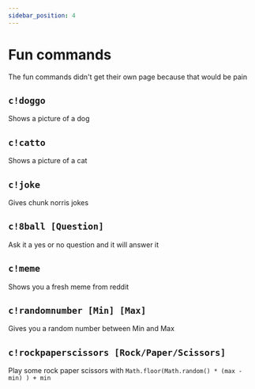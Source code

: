 ```yaml
---
sidebar_position: 4
---
```


# Fun commands

The fun commands didn't get their own page because that would be pain

## `c!doggo`

Shows a picture of a dog

## `c!catto`

Shows a picture of a cat

## `c!joke`

Gives chunk norris jokes

## `c!8ball [Question]`

Ask it a yes or no question and it will answer it

## `c!meme`

Shows you a fresh meme from reddit

## `c!randomnumber [Min] [Max]`

Gives you a random number between Min and Max

## `c!rockpaperscissors [Rock/Paper/Scissors]`

Play some rock paper scissors with `Math.floor(Math.random() * (max - min) ) + min`